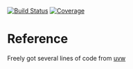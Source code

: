 [![Build Status](https://github.com/stefanofiorentino/pool_type/workflows/build/badge.svg)](https://github.com/stefanofiorentino/pool_type/actions)
[![Coverage](https://codecov.io/gh/stefanofiorentino/pool_type/branch/master/graph/badge.svg)](https://codecov.io/gh/stefanofiorentino/pool_type)
# Reference
Freely got several lines of code from [uvw](https://github.com/skypjack/uvw.git)

